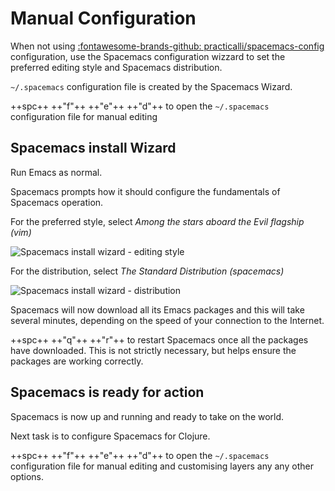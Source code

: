 # Manual Configuration

When not using [:fontawesome-brands-github: practicalli/spacemacs-config](https://github.com/practicalli/spacemacs-config) configuration, use the Spacemacs configuration wizzard to set the preferred editing style and Spacemacs distribution.

`~/.spacemacs` configuration file is created by the Spacemacs Wizard.

++spc++ ++"f"++ ++"e"++ ++"d"++ to open the `~/.spacemacs` configuration file for manual editing


## Spacemacs install Wizard

Run Emacs as normal.

Spacemacs prompts how it should configure the fundamentals of Spacemacs operation.

For the preferred style, select *Among the stars aboard the Evil flagship (vim)*

![Spacemacs install wizard - editing style](https://github.com/practicalli/graphic-design/blob/live/editors/spacemacs/spacemacs-install-wizard-editing-style.png?raw=true)

For the distribution, select *The Standard Distribution (spacemacs)*

![Spacemacs install wizard - distribution](https://github.com/practicalli/graphic-design/blob/live/editors/spacemacs/spacemacs-install-wizard-distribution.png?raw=true)


Spacemacs will now download all its Emacs packages and this will take several minutes, depending on the speed of your connection to the Internet.

++spc++ ++"q"++ ++"r"++ to restart Spacemacs once all the packages have downloaded.  This is not strictly necessary, but helps ensure the packages are working correctly.


## Spacemacs is ready for action

Spacemacs is now up and running and ready to take on the world.

Next task is to configure Spacemacs for Clojure.

++spc++ ++"f"++ ++"e"++ ++"d"++ to open the `~/.spacemacs` configuration file for manual editing and customising layers any any other options.
